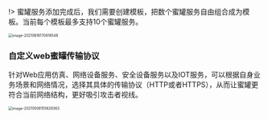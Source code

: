 !> 蜜罐服务添加完成后，我们需要创建模板，把数个蜜罐服务自由组合成为模板。当前每个模板最多支持10个蜜罐服务。

<img src="http://img.threatbook.cn/hfish/20210616170818.png" alt="image-20210616170816548" style="zoom:50%;" />



### 自定义web蜜罐传输协议

针对Web应用仿真、网络设备服务、安全设备服务以及IOT服务，可以根据自身业务场景和网络情况，选择其具体的传输协议（HTTP或者HTTPS），从而让蜜罐更符合当前网络结构，更好吸引攻击者视线。

<img src="https://hfish.cn-bj.ufileos.com/images/image-20210506155628363.png" alt="image-20210506155628363" style="zoom:50%;" />

